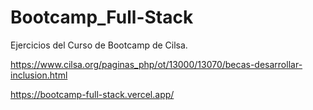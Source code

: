 # Bootcamp_Full-Stack
Ejercicios del Curso de Bootcamp de Cilsa.

https://www.cilsa.org/paginas_php/ot/13000/13070/becas-desarrollar-inclusion.html

https://bootcamp-full-stack.vercel.app/
